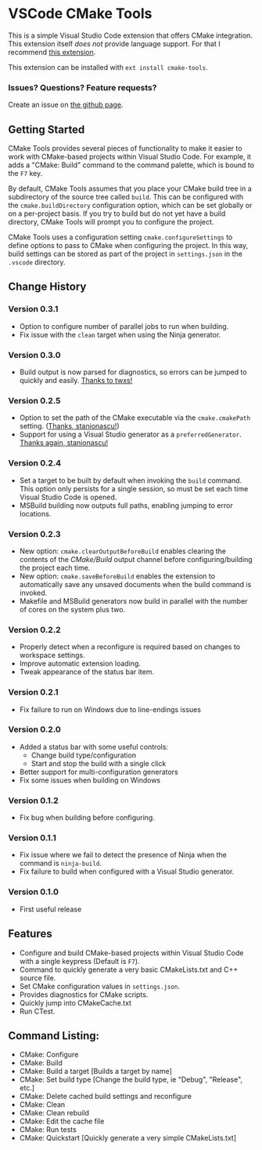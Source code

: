 # VSCode CMake Tools

This is a simple Visual Studio Code extension that offers CMake integration. This extension
itself *does not* provide language support. For that I recommend
[this extension](https://marketplace.visualstudio.com/items?itemName=twxs.cmake).

This extension can be installed with ``ext install cmake-tools``.

### Issues? Questions? Feature requests?

Create an issue on [the github page](https://github.com/vector-of-bool/vscode-cmake-tools).

## Getting Started

CMake Tools provides several pieces of functionality to make it easier to work
with CMake-based projects within Visual Studio Code. For example, it adds a
"CMake: Build" command to the command palette, which is bound to the ``F7``
key.

By default, CMake Tools assumes that you place your CMake build tree in a
subdirectory of the source tree called ``build``. This can be configured with
the ``cmake.buildDirectory`` configuration option, which can be set globally or
on a per-project basis. If you try to build but do not yet have a build
directory, CMake Tools will prompt you to configure the project.

CMake Tools uses a configuration setting ``cmake.configureSettings`` to define
options to pass to CMake when configuring the project. In this way, build
settings can be stored as part of the project in ``settings.json`` in the
``.vscode`` directory.

## Change History

### Version 0.3.1

- Option to configure number of parallel jobs to run when building.
- Fix issue with the ``clean`` target when using the Ninja generator.

### Version 0.3.0

- Build output is now parsed for diagnostics, so errors can be jumped to quickly
  and easily. [Thanks to twxs!](https://github.com/vector-of-bool/vscode-cmake-tools/issues/2)

### Version 0.2.5

- Option to set the path of the CMake executable via the ``cmake.cmakePath``
  setting. ([Thanks, stanionascu!](https://github.com/vector-of-bool/vscode-cmake-tools/pull/9))
- Support for using a Visual Studio generator as a ``preferredGenerator``. [Thanks again, stanionascu!](https://github.com/vector-of-bool/vscode-cmake-tools/pull/10)

### Version 0.2.4

- Set a target to be built by default when invoking the ``build`` command. This
  option only persists for a single session, so must be set each time Visual
  Studio Code is opened.
- MSBuild building now outputs full paths, enabling jumping to error locations.

### Version 0.2.3

- New option: ``cmake.clearOutputBeforeBuild`` enables clearing the contents of
  the *CMake/Build* output channel before configuring/building the project each
  time.
- New option: ``cmake.saveBeforeBuild`` enables the extension to automatically
  save any unsaved documents when the build command is invoked.
- Makefile and MSBuild generators now build in parallel with the number of cores
  on the system plus two.

### Version 0.2.2

- Properly detect when a reconfigure is required based on changes to workspace
  settings.
- Improve automatic extension loading.
- Tweak appearance of the status bar item.

### Version 0.2.1

- Fix failure to run on Windows due to line-endings issues

### Version 0.2.0

- Added a status bar with some useful controls:
  - Change build type/configuration
  - Start and stop the build with a single click
- Better support for multi-configuration generators
- Fix some issues when building on Windows

### Version 0.1.2

- Fix bug when building before configuring.

### Version 0.1.1

- Fix issue where we fail to detect the presence of Ninja when the command is
  ``ninja-build``.
- Fix failure to build when configured with a Visual Studio generator.

### Version 0.1.0

- First useful release

## Features

- Configure and build CMake-based projects within Visual Studio Code with a
  single keypress (Default is ``F7``).
- Command to quickly generate a very basic CMakeLists.txt and C++ source file.
- Set CMake configuration values in ``settings.json``.
- Provides diagnostics for CMake scripts.
- Quickly jump into CMakeCache.txt
- Run CTest.

## Command Listing:

- CMake: Configure
- CMake: Build
- CMake: Build a target [Builds a target by name]
- CMake: Set build type [Change the build type, ie "Debug", "Release", etc.]
- CMake: Delete cached build settings and reconfigure
- CMake: Clean
- CMake: Clean rebuild
- CMake: Edit the cache file
- CMake: Run tests
- CMake: Quickstart [Quickly generate a very simple CMakeLists.txt]
